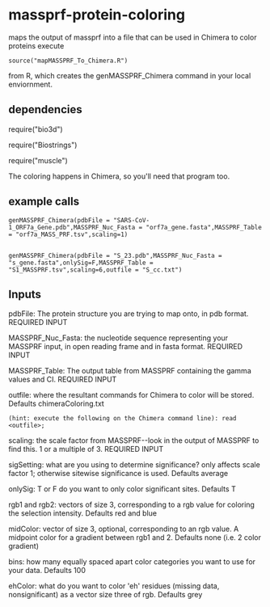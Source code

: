 # massprf-protein-coloring
maps the output of massprf into a file that can be used in Chimera to color proteins
execute 

    source("mapMASSPRF_To_Chimera.R") 

from R, which creates the genMASSPRF_Chimera command in your local enviornment.

## dependencies
  require("bio3d")
  
  require("Biostrings")
  
  require("muscle")
  
The coloring happens in Chimera, so you'll need that program too.


## example calls
    genMASSPRF_Chimera(pdbFile = "SARS-CoV-1_ORF7a_Gene.pdb",MASSPRF_Nuc_Fasta = "orf7a_gene.fasta",MASSPRF_Table = "orf7a_MASS_PRF.tsv",scaling=1)


    genMASSPRF_Chimera(pdbFile = "S_23.pdb",MASSPRF_Nuc_Fasta = "s_gene.fasta",onlySig=F,MASSPRF_Table = "S1_MASSPRF.tsv",scaling=6,outfile = "S_cc.txt")


## Inputs
pdbFile: The protein structure you are trying to map onto, in pdb format. REQUIRED INPUT


MASSPRF_Nuc_Fasta: the nucleotide sequence representing your MASSPRF input, in open reading frame and in fasta format. REQUIRED INPUT


MASSPRF_Table: The output table from MASSPRF containing the gamma values and CI. REQUIRED INPUT


outfile: where the resultant commands for Chimera to color will be stored. Defaults chimeraColoring.txt

    (hint: execute the following on the Chimera command line): read <outfile>; 
    
    
scaling: the scale factor from MASSPRF--look in the output of MASSPRF to find this. 1 or a multiple of 3. REQUIRED INPUT


sigSetting: what are you using to determine significance? only affects scale factor 1; otherwise sitewise significance is used. Defaults average


onlySig: T or F do you want to only color significant sites. Defaults T


rgb1 and rgb2: vectors of size 3, corresponding to a rgb value for coloring the selection intensity. Defaults red and blue

midColor: vector of size 3, optional, corresponding to an rgb value. A midpoint color for a gradient between rgb1 and 2. Defaults none (i.e. 2 color gradient)


bins: how many equally spaced apart color categories you want to use for your data. Defaults 100


ehColor: what do you want to color 'eh' residues (missing data, nonsignificant) as a vector size three of rgb. Defaults grey
